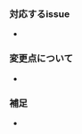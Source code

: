 ### 対応するissue

<!-- issueのリンクだったり何をするかを記載してください！ -->
<!-- 例）ログイン機能の追加 -->

* 

### 変更点について

<!-- このPRでどのような変更（修正）があったかを記載してください！ -->
<!-- 例）・Signin.jsを追加、firebaseAuthentificationを用いたサインイン処理を追加 -->
* 

### 補足

<!-- 疑問点や、実装でこれあってる？みたいなことを記載してください！ -->
<!-- 例）・〇〇の処理が長くなったのですが、うまく単純化できないか意見があったら欲しいです -->
* 
